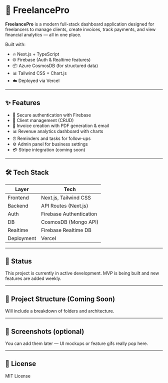 # 💼 FreelancePro

**FreelancePro** is a modern full-stack dashboard application designed for freelancers to manage clients, create invoices, track payments, and view financial analytics — all in one place.

Built with:
- 🔥 Next.js + TypeScript
- 🌐 Firebase (Auth & Realtime features)
- 📦 Azure CosmosDB (for structured data)
- 📊 Tailwind CSS + Chart.js
- ☁️ Deployed via Vercel

---

## ✨ Features

- 🔐 Secure authentication with Firebase
- 👥 Client management (CRUD)
- 💸 Invoice creation with PDF generation & email
- 📊 Revenue analytics dashboard with charts
- ⏰ Reminders and tasks for follow-ups
- ⚙️ Admin panel for business settings
- 💳 Stripe integration (coming soon)

---

## 🛠️ Tech Stack

| Layer        | Tech                        |
|--------------|-----------------------------|
| Frontend     | Next.js, Tailwind CSS       |
| Backend      | API Routes (Next.js)        |
| Auth         | Firebase Authentication     |
| DB           | CosmosDB (Mongo API)        |
| Realtime     | Firebase Realtime DB        |
| Deployment   | Vercel                      |

---

## 🚧 Status

This project is currently in active development. MVP is being built and new features are added weekly.

---

## 📂 Project Structure (Coming Soon)

Will include a breakdown of folders and architecture.

---

## 📸 Screenshots (optional)

You can add them later — UI mockups or feature gifs really pop here.

---

## 📄 License

MIT License
